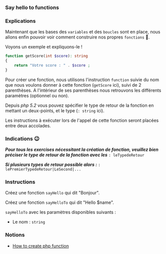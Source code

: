 ### Say hello to functions

### Explications

Maintenant que les bases des `variables` et des `boucles` sont en place, nous allons enfin pouvoir voir comment construire nos propres `fonctions` 👀.

Voyons un exemple et expliquons-le !

```php
function getScore(int $score): string
{
    return "Votre score : " . $score ;
}
```

Pour créer une fonction, nous utilisons l'instruction `function` suivie du nom que nous voulons donner à cette fonction (`getScore` ici), suivi de 2 parenthèses. A l'intérieur de ses parenthèses nous retrouvons les différents paramètres (optionnel ou non).

Depuis _php 5.2_ vous pouvez spécifier le type de retour de la fonction en mettant un deux-points, et le type (`: string` ici).

Les instructions à exécuter lors de l'appel de cette fonction seront placées entre deux accolades.

### Indications 😉

***Pour tous les exercises nécessitant la création de fonction, veuillez bien préciser le type de retour de la fonction avec les***
`: leTypedeRetour`

***Si plusieurs types de retour possible alors :*** `: lePremierTypedeRetour|LeSecond|...`

### Instructions

Créez une fonction `sayHello` qui dit "Bonjour".

Créez une fonction `sayHelloTo` qui dit "Hello $name".

`sayHelloTo` avec les paramètres disponibles suivants :
- Le nom : `string`

### Notions

- [How to create php function](https://www.w3schools.com/php/php_functions.asp)